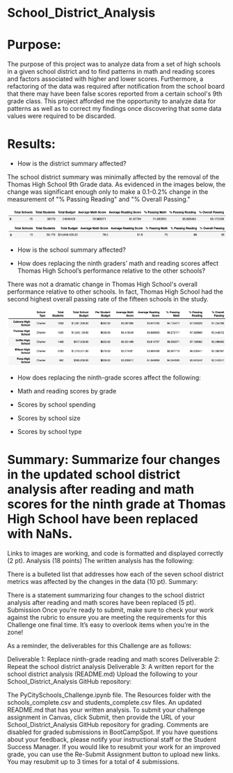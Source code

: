 # School_District_Analysis

# Purpose:
The purpose of this project was to analyze data from a set of high schools in a given school district and to find patterns in math and reading scores and factors associated with higher and lower scores. Furthermore, a refactoring of the data was required after notification from the school board that there may have been false scores reported from a certain school's 9th grade class. This project afforded me the opportunity to analyze data for patterns as well as to correct my findings once discovering that some data values were required to be discarded. 

# Results:
* How is the district summary affected?

The school district summary was minimally affected by the removal of the Thomas High School 9th Grade data. As evidenced in the images below, the change was significant enough only to make a 0.1-0.2% change in the measurement of "% Passing Reading" and "% Overall Passing."

![](https://github.com/aaronwolfeaaron/School_District_Analysis/blob/main/District_Summary_Old.png)
![](https://github.com/aaronwolfeaaron/School_District_Analysis/blob/main/District_Summary_New.png)

* How is the school summary affected?



* How does replacing the ninth graders’ math and reading scores affect Thomas High School’s performance relative to the other schools?

There was not a dramatic change in Thomas High School's overall performance relative to other schools. In fact, Thomas High School had the second highest overall passing rate of the fifteen schools in the study.

![](https://github.com/aaronwolfeaaron/School_District_Analysis/blob/main/Top_5_Schools.png)

* How does replacing the ninth-grade scores affect the following:

* Math and reading scores by grade

* Scores by school spending

* Scores by school size

* Scores by school type

# Summary: Summarize four changes in the updated school district analysis after reading and math scores for the ninth grade at Thomas High School have been replaced with NaNs.


Links to images are working, and code is formatted and displayed correctly (2 pt).
Analysis (18 points)
The written analysis has the following:

There is a bulleted list that addresses how each of the seven school district metrics was affected by the changes in the data (10 pt).
Summary:

There is a statement summarizing four changes to the school district analysis after reading and math scores have been replaced (5 pt).
Submission
Once you’re ready to submit, make sure to check your work against the rubric to ensure you are meeting the requirements for this Challenge one final time. It’s easy to overlook items when you’re in the zone!

As a reminder, the deliverables for this Challenge are as follows:

Deliverable 1: Replace ninth-grade reading and math scores
Deliverable 2: Repeat the school district analysis
Deliverable 3: A written report for the school district analysis (README.md)
Upload the following to your School_District_Analysis GitHub repository:

The PyCitySchools_Challenge.ipynb file.
The Resources folder with the schools_complete.csv and students_complete.csv files.
An updated README.md that has your written analysis.
To submit your challenge assignment in Canvas, click Submit, then provide the URL of your School_District_Analysis GitHub repository for grading. Comments are disabled for graded submissions in BootCampSpot. If you have questions about your feedback, please notify your instructional staff or the Student Success Manager. If you would like to resubmit your work for an improved grade, you can use the Re-Submit Assignment button to upload new links. You may resubmit up to 3 times for a total of 4 submissions.
